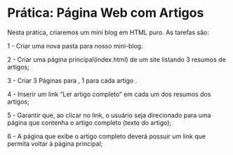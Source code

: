 # Prática: Página Web com Artigos

Nesta prática, criaremos um mini blog em HTML puro. As tarefas são:

1 - Criar uma nova pasta para nosso mini-blog.

2 - Criar uma página principal(index.html) de um site listando 3 resumos de artigos;

3 - Criar 3 Páginas para , 1 para cada artigo .

4 - Inserir um link “Ler artigo completo” em cada um dos resumos dos artigos;

5 - Garantir que, ao clicar no link, o usuário seja direcionado para uma página que contenha o artigo completo (texto do artigo);

6 - A página que exibe o artigo completo deverá possuir um link que permita voltar à página principal;